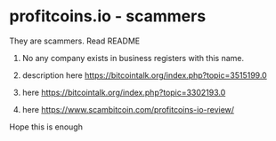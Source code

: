 # profitcoins.io - scammers
They are scammers. Read README

1. No any company exists in business registers with this name. 

2. description here https://bitcointalk.org/index.php?topic=3515199.0

3. here https://bitcointalk.org/index.php?topic=3302193.0

4. here https://www.scambitcoin.com/profitcoins-io-review/

Hope this is enough
